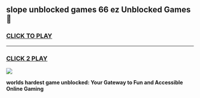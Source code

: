 
## slope unblocked games 66 ez Unblocked Games👋
<h3>
<a href="https://premium.freeplayer.one?title=slope_unblocked_games_66_ez&ref=16F">CLICK TO PLAY</a></h3>
<hr>

<h3>
<a href="https://premium.freeplayer.one?title=slope_unblocked_games_66_ez&ref=16F">CLICK 2 PLAY</a>
  
</h3>

<a href="https://premium.freeplayer.one?title=slope_unblocked_games_66_ez&ref=16F/"><img src="https://clearcache.store/games.png"></a>


**worlds hardest game unblocked: Your Gateway to Fun and Accessible Online Gaming**
